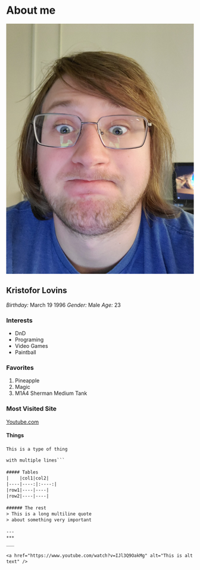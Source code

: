 # About me

![My Face](https://github.com/lovinskr/Tech-Writing/blob/master/face.jpg)


## **Kristofor Lovins**
*Birthday:* March 19 1996
*Gender:* Male
*Age:* 23

### Interests

  * DnD
  * Programing
  * Video Games
  * Paintball

### Favorites

  1. Pineapple
  2. Magic
  3. M1A4 Sherman Medium Tank

### Most Visited Site
[Youtube.com](https://www.youtube.com)


#### Things
`This is a type of thing`

```This is a block of things
with multiple lines```

##### Tables
|    |col1|col2|
|----|----:|:----:|
|row1|----|----|
|row2|----|----|

###### The rest
> This is a long multiline quote
> about something very important

---
***
___

<a href="https://www.youtube.com/watch?v=IJl3Q9OakMg" alt="This is alt text" />
